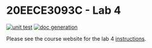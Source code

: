 # 20EECE3093C - Lab 4

[![unit test](https://github.com/20EECE3093C-24SS/lab-4-tybrun/actions/workflows/ci-pytest.yaml/badge.svg?event=push)](https://github.com/20EECE3093C-24SS/lab-4-tybrun/actions/workflows/ci-pytest.yaml)
[![doc generation](https://github.com/20EECE3093C-24SS/lab-4-tybrun/actions/workflows/ci-sphinx.yaml/badge.svg?event=push)](https://github.com/20EECE3093C-24SS/lab-4-tybrunn/actions/workflows/ci-sphinx.yaml)

Please see the course website for the lab 4 [instructions](https://20eece3093c-24ss.github.io/graded_artifacts/lab_assignments/lab_4.html).
